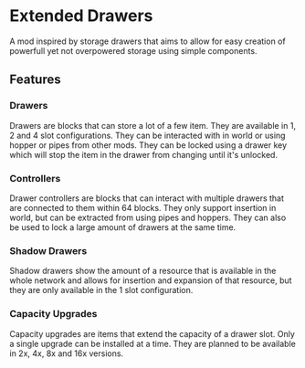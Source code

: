 # Extended Drawers
A mod inspired by storage drawers that aims to allow for easy creation of powerfull yet not
overpowered storage using simple components.

## Features
### Drawers
Drawers are blocks that can store a lot of a few item. They are available in 1, 2 and 4 slot
configurations. They can be interacted with in world or using hopper or pipes from other mods.
They can be locked using a drawer key which will stop the item in the drawer from changing until 
it's unlocked.

### Controllers
Drawer controllers are blocks that can interact with multiple drawers that are connected to them
within 64 blocks. They only support insertion in world, but can be extracted from using pipes
and hoppers. They can also be used to lock a large amount of drawers at the same time.

### Shadow Drawers
Shadow drawers show the amount of a resource that is available in the whole network and allows
for insertion and expansion of that resource, but they are only available in the 1 slot
configuration.

### Capacity Upgrades
Capacity upgrades are items that extend the capacity of a drawer slot. Only a single upgrade can be 
installed at a time. They are planned to be available in 2x, 4x, 8x and 16x versions.

